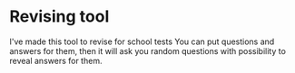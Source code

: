 # Revising tool
I've made this tool to revise for school tests
You can put questions and answers for them, then it will ask you random questions with possibility to reveal answers for them.
